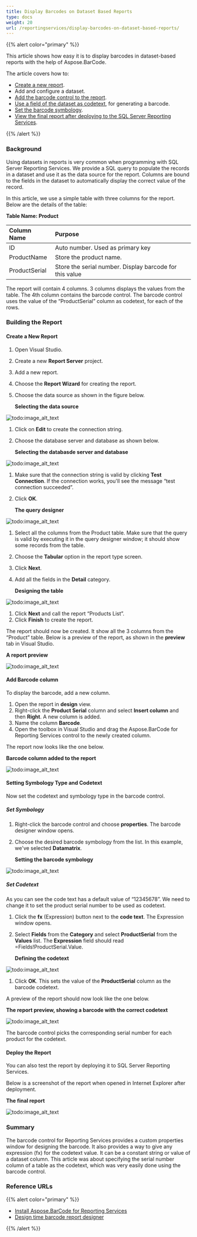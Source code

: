```yaml
---
title: Display Barcodes on Dataset Based Reports
type: docs
weight: 20
url: /reportingservices/display-barcodes-on-dataset-based-reports/
---
```


{{% alert color="primary" %}} 

This article shows how easy it is to display barcodes in dataset-based reports with the help of Aspose.BarCode.

The article covers how to:

- [Create a new report](/barcode/reportingservices/display-barcodes-on-dataset-based-reports-html/).
- Add and configure a dataset.
- [Add the barcode control to the report](/barcode/reportingservices/display-barcodes-on-dataset-based-reports-html/).
- [Use a field of the dataset as codetext](/barcode/reportingservices/display-barcodes-on-dataset-based-reports-html/), for generating a barcode.
- [Set the barcode symbology](/barcode/reportingservices/display-barcodes-on-dataset-based-reports-html/).
- [View the final report after deploying to the SQL Server Reporting Services](/barcode/reportingservices/display-barcodes-on-dataset-based-reports-html/).

{{% /alert %}} 
### **Background**
Using datasets in reports is very common when programming with SQL Server Reporting Services. We provide a SQL query to populate the records in a dataset and use it as the data source for the report. Columns are bound to the fields in the dataset to automatically display the correct value of the record.

In this article, we use a simple table with three columns for the report. Below are the details of the table:

**Table Name: Product**

|**Column Name** |**Purpose** |
| :- | :- |
|ID |Auto number. Used as primary key |
|ProductName |Store the product name. |
|ProductSerial |Store the serial number. Display barcode for this value |
The report will contain 4 columns. 3 columns displays the values from the table. The 4th column contains the barcode control. The barcode control uses the value of the “ProductSerial” column as codetext, for each of the rows.
### **Building the Report**
#### **Create a New Report**
1. Open Visual Studio.
1. Create a new **Report Server** project.
1. Add a new report.
1. Choose the **Report Wizard** for creating the report.
1. Choose the data source as shown in the figure below.

   **Selecting the data source** 

![todo:image_alt_text](display-barcodes-on-dataset-based-reports_1.png)




1. Click on **Edit** to create the connection string.
1. Choose the database server and database as shown below.

   **Selecting the databasde server and database** 

![todo:image_alt_text](display-barcodes-on-dataset-based-reports_2.png)




1. Make sure that the connection string is valid by clicking **Test Connection**.
   If the connection works, you'll see the message “test connection succeeded”.
1. Click **OK**.

   **The query designer** 

![todo:image_alt_text](display-barcodes-on-dataset-based-reports_3.png)




1. Select all the columns from the Product table.
   Make sure that the query is valid by executing it in the query designer window; it should show some records from the table.
1. Choose the **Tabular** option in the report type screen.
1. Click **Next**.
1. Add all the fields in the **Detail** category.

   **Designing the table** 

![todo:image_alt_text](display-barcodes-on-dataset-based-reports_4.png)




1. Click **Next** and call the report “Products List”.
1. Click **Finish** to create the report.

The report should now be created. It show all the 3 columns from the “Product” table. Below is a preview of the report, as shown in the **preview** tab in Visual Studio.

**A report preview** 

![todo:image_alt_text](display-barcodes-on-dataset-based-reports_5.png)
#### **Add Barcode column**
To display the barcode, add a new column. 

1. Open the report in **design** view.
1. Right-click the **Product Serial** column and select **Insert column** and then **Right**.
   A new column is added. 
1. Name the column **Barcode**.
1. Open the toolbox in Visual Studio and drag the Aspose.BarCode for Reporting Services control to the newly created column.

The report now looks like the one below.

**Barcode column added to the report** 

![todo:image_alt_text](display-barcodes-on-dataset-based-reports_6.png)
#### **Setting Symbology Type and Codetext**
Now set the codetext and symbology type in the barcode control.
##### **Set Symbology**
1. Right-click the barcode control and choose **properties**.
   The barcode designer window opens. 
1. Choose the desired barcode symbology from the list.
   In this example, we've selected **Datamatrix**.

   **Setting the barcode symbology** 

![todo:image_alt_text](display-barcodes-on-dataset-based-reports_7.png)
##### **Set Codetext**
As you can see the code text has a default value of “12345678”. We need to change it to set the product serial number to be used as codetext. 

1. Click the **fx** (Expression) button next to the **code text**.
   The Expression window opens.
1. Select **Fields** from the **Category** and select **ProductSerial** from the **Values** list.
   The **Expression** field should read =Fields!ProductSerial.Value.

   **Defining the codetext** 

![todo:image_alt_text](display-barcodes-on-dataset-based-reports_8.png)




1. Click **OK**.
   This sets the value of the **ProductSerial** column as the barcode codetext. 

A preview of the report should now look like the one below.

**The report preview, showing a barcode with the correct codetext** 

![todo:image_alt_text](display-barcodes-on-dataset-based-reports_9.png)


The barcode control picks the corresponding serial number for each product for the codetext.
#### **Deploy the Report**
You can also test the report by deploying it to SQL Server Reporting Services. 

Below is a screenshot of the report when opened in Internet Explorer after deployment.

**The final report** 

![todo:image_alt_text](display-barcodes-on-dataset-based-reports_10.png)
### **Summary**
The barcode control for Reporting Services provides a custom properties window for designing the barcode. It also provides a way to give any expression (fx) for the codetext value. It can be a constant string or value of a dataset column. This article was about specifying the serial number column of a table as the codetext, which was very easily done using the barcode control. 
### **Reference URLs**
{{% alert color="primary" %}} 

- [Install Aspose.BarCode for Reporting Services](http://www.aspose.com/documentation/ssrs-rendering-extensions/aspose.barcode-for-reporting-services/install-aspose-barcode-for-reporting-services.html)
- [Design time barcode report designer](http://www.aspose.com/documentation/ssrs-rendering-extensions/aspose.barcode-for-reporting-services/designtime-barcode-report-designer.html)

{{% /alert %}}
